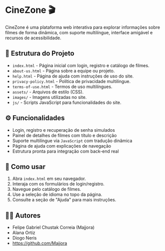 # CineZone 🎬

CineZone é uma plataforma web interativa para explorar informações sobre filmes de forma dinâmica, com suporte multilíngue, interface amigável e recursos de acessibilidade.

## 📁 Estrutura do Projeto

- `index.html` - Página inicial com login, registro e catálogo de filmes.
- `about-us.html` - Página sobre a equipe ou projeto.
- `help.html` - Página de ajuda com instruções de uso do site.
- `privacy-policy.html` - Política de privacidade multilíngue.
- `terms-of-use.html` - Termos de uso multilíngues.
- `assets/` - Arquivos de estilo (CSS).
- `images/` - Imagens utilizadas no site.
- `js/` - Scripts JavaScript para funcionalidades do site.

## ⚙️ Funcionalidades

- Login, registro e recuperação de senha simulados
- Painel de detalhes de filmes com título e descrição
- Suporte multilíngue via `JavaScript` com tradução dinâmica
- Página de ajuda com explicações de navegação
- Estrutura pronta para integração com back-end real

## 📌 Como usar

1. Abra `index.html` em seu navegador.
2. Interaja com os formulários de login/registro.
3. Navegue pelo catálogo de filmes.
4. Use a seleção de idioma no topo da página.
5. Consulte a seção de "Ajuda" para mais instruções.

## 🧑‍💻 Autores

- Felipe Gabriel Chustak Correia (Majjora)
- Alana Ortiz
- Diogo Neris
- https://github.com/Majjora
